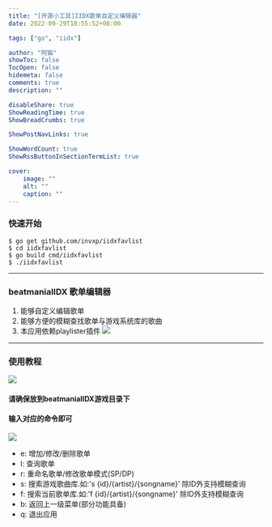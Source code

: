 ```yaml
---
title: "[开源小工具]IIDX歌单自定义编辑器"
date: 2022-09-29T18:55:52+08:00

tags: ["go", "iidx"]

author: "阿猫"
showToc: false
TocOpen: false
hidemeta: false
comments: true
description: ""

disableShare: true
ShowReadingTime: true
ShowBreadCrumbs: true

ShowPostNavLinks: true

ShowWordCount: true
ShowRssButtonInSectionTermList: true

cover:
    image: ""
    alt: ""
    caption: ""
---
```

### 快速开始
```shell
$ go get github.com/invxp/iidxfavlist
$ cd iidxfavlist
$ go build cmd/iidxfavlist
$ ./iidxfavlist
```

---

### beatmaniaIIDX 歌单编辑器
1. 能够自定义编辑歌单
2. 能够方便的模糊查找歌单与游戏系统库的歌曲
3. 本应用依赖playlister插件
![](/blog/game.png)

---

### 使用教程
![](/blog/menu.png)

#### 请确保放到beatmaniaIIDX游戏目录下
#### 输入对应的命令即可
![](/blog/edit.png)
* e: 增加/修改/删除歌单
* l: 查询歌单
* r: 重命名歌单/修改歌单模式(SP/DP)
* s: 搜索游戏歌曲库.如:'s {id}/{artist}/{songname}' 除ID外支持模糊查询
* f: 搜索当前歌单库.如:'f {id}/{artist}/{songname}' 除ID外支持模糊查询
* b: 返回上一级菜单(部分功能具备)
* q: 退出应用
